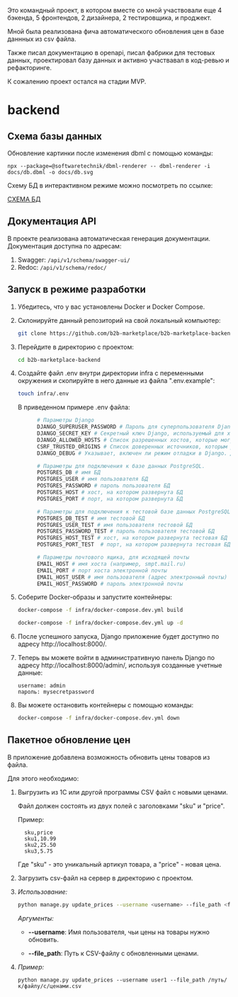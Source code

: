 Это командный проект, в котором вместе со мной участвовали еще 4 бэкенда, 5 фронтендов, 2 дизайнера, 2 тестировщика, и проджект.

Мной была реализована фича автоматического обновления цен в базе даннных из csv файла. 

Также писал документацию в openapi, писал фабрики для тестовых данных, проектировал базу данных и активно участвавал в код-ревью и рефакторинге.

К сожалению проект остался на стадии MVP.

# backend

## Схема базы данных
Обновление картинки после изменения dbml с помощью команды:
```
npx --package=@softwaretechnik/dbml-renderer -- dbml-renderer -i docs/db.dbml -o docs/db.svg
```

Схему БД в интерактивном режиме можно посмотреть по ссылке:

[СХЕМА БД](https://dbdiagram.io/d/64bb081202bd1c4a5e7f8c0b)



## Документация API
В проекте реализована автоматическая генерация документации. Документация доступна по адресам:
1) Swagger: `/api/v1/schema/swagger-ui/`
2) Redoc: `/api/v1/schema/redoc/`



## Запуск в режиме разработки

1. Убедитесь, что у вас установлены Docker и Docker Compose.

2. Склонируйте данный репозиторий на свой локальный компьютер:

   ```bash
   git clone https://github.com/b2b-marketplace/b2b-marketplace-backend.git
   ```

3. Перейдите в директорию с проектом:

   ```bash
   cd b2b-marketplace-backend
   ```

4. Создайте файл .env внутри директории infra с переменными окружения
   и скопируйте в него данные из файла ".env.example":

   ```bash
   touch infra/.env
   ```
   В приведенном примере .env файла:

   ```bash
         # Параметры Django
         DJANGO_SUPERUSER_PASSWORD # Пароль для суперпользователя Django, который будет создан при инициализации приложения.
         DJANGO_SECRET_KEY # Секретный ключ Django, используемый для хэширования паролей, создания токенов и других целей безопасности.
         DJANGO_ALLOWED_HOSTS # Список разрешенных хостов, которые могут обращаться к вашему Django-приложению.
         CSRF_TRUSTED_ORIGINS # Список доверенных источников, которым разрешается отправлять запросы с токенами CSRF.
         DJANGO_DEBUG # Указывает, включен ли режим отладки в Django. Должен быть выключен в рабочем окружении.

         # Параметры для подключения к базе данных PostgreSQL.
         POSTGRES_DB # имя БД
         POSTGRES_USER # имя пользователя БД
         POSTGRES_PASSWORD # пароль пользователя БД
         POSTGRES_HOST # хост, на котором развернута БД
         POSTGRES_PORT # порт, на котором развернута БД

         # Параметры для подключения к тестовой базе данных PostgreSQL.
         POSTGRES_DB_TEST # имя тестовой БД
         POSTGRES_USER_TEST # имя пользователя тестовой БД
         POSTGRES_PASSWORD_TEST # пароль пользователя тестовой БД
         POSTGRES_HOST_TEST # хост, на котором развернута тестовая БД
         POSTGRES_PORT_TEST  # порт, на котором развернута тестовая БД

         # Параметры почтового ящика, для исходящей почты
         EMAIL_HOST # имя хоста (например, smpt.mail.ru)
         EMAIL_PORT # порт хоста электронной почты
         EMAIL_HOST_USER # имя пользователя (адрес электронный почты)
         EMAIL_HOST_PASSWORD # пароль электронной почты
      ```

5. Соберите Docker-образы и запустите контейнеры:

   ```bash
   docker-compose -f infra/docker-compose.dev.yml build
   ```

   ```bash
   docker-compose -f infra/docker-compose.dev.yml up -d
   ```
6. После успешного запуска, Django приложение будет
доступно по адресу http://localhost:8000/.

7. Теперь вы можете войти в административную панель Django
по адресу http://localhost:8000/admin/,
используя созданные учетные данные:
   ```
   username: admin
   пароль: mysecretpassword
   ```
8. Вы можете остановить контейнеры с помощью команды:

   ```bash
   docker-compose -f infra/docker-compose.dev.yml down
   ```

## Пакетное обновление цен

В приложение добавлена возможность обновить цены товаров из файла.

Для этого необходимо:
1. Выгрузить из 1С или другой программы CSV файл с новыми ценами.

   Файл должен состоять из двух полей с заголовками "sku" и "price".

   Пример:

         sku,price
         sku1,10.99
         sku2,25.50
         sku3,5.75
   Где "sku" - это уникальный артикул товара, а "price" - новая цена.

2. Загрузить csv-файл на сервер в директорию с проектом.

3. _Использование:_
   ```sh
   python manage.py update_prices --username <username> --file_path <file_path>
   ```
   _Аргументы:_

   -  **--username**: Имя пользователя, чьи цены на товары нужно обновить.

   -  **--file_path**: Путь к CSV-файлу с обновленными ценами.

4. _Пример:_
   ```shell
   python manage.py update_prices --username user1 --file_path /путь/к/файлу/с/ценами.csv
   ```
